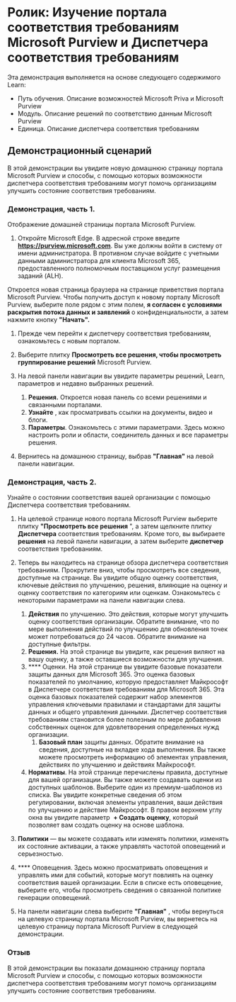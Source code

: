 <!---
---
Демонстрационная версия: "Обзор портала Microsoft Purview и диспетчера соответствия требованиям" Путь обучения/модуль/модуль: "Описание возможностей Microsoft Priva и Microsoft Purview; Модуль 2. Описание решений по соответствию данным Microsoft Purview; Урок 4. Описание диспетчера соответствия требованиям
---
--->

# Ролик: Изучение портала соответствия требованиям Microsoft Purview и Диспетчера соответствия требованиям

Эта демонстрация выполняется на основе следующего содержимого Learn:

- Путь обучения. Описание возможностей Microsoft Priva и Microsoft Purview
- Модуль. Описание решений по соответствию данным Microsoft Purview
- Единица. Описание диспетчера соответствия требованиям

## Демонстрационный сценарий

В этой демонстрации вы увидите новую домашнюю страницу портала Microsoft Purview и способы, с помощью которых возможности диспетчера соответствия требованиям могут помочь организациям улучшить состояние соответствия требованиям.

### Демонстрация, часть 1.

Отображение домашней страницы портала Microsoft Purview.

1. Откройте Microsoft Edge. В адресной строке введите **https://purview.microsoft.com**. Вы уже должны войти в систему от имени администратора.  В противном случае войдите с учетными данными администратора для клиента Microsoft 365, предоставленного полномочным поставщиком услуг размещения заданий (ALH).

Откроется новая страница браузера на странице приветствия портала Microsoft Purview.  Чтобы получить доступ к новому порталу Microsoft Purview, выберите поле рядом с этим полем, **я согласен с условиями раскрытия потока данных и заявлений** о конфиденциальности, а затем нажмите кнопку **"Начать".**  

1. Прежде чем перейти к диспетчеру соответствия требованиям, ознакомьтесь с новым порталом.

1. Выберите плитку **Просмотреть все решения, чтобы просмотреть группирование решений** Microsoft Purview.

1. На левой панели навигации вы увидите параметры решений, Learn, параметров и недавно выбранных решений.
    1. **Решения.** Откроется новая панель со всеми решениями и связанными порталами.
    1. **Узнайте** , как просматривать ссылки на документы, видео и блоги.
    1. **Параметры**. Ознакомьтесь с этими параметрами. Здесь можно настроить роли и области, соединитель данных и все параметры решения.

1. Вернитесь на домашнюю страницу, выбрав **"Главная"** на левой панели навигации.

### Демонстрация, часть 2.

Узнайте о состоянии соответствия вашей организации с помощью Диспетчера соответствия требованиям.

1. На целевой странице нового портала Microsoft Purview выберите плитку **"Просмотреть все решения** ", а затем щелкните плитку **Диспетчера** соответствия требованиям. Кроме того, вы выбираете **решения** на левой панели навигации, а затем выберите **диспетчер** соответствия требованиям.

1. Теперь вы находитесь на странице обзора диспетчера соответствия требованиям. Прокрутите вниз, чтобы просмотреть все сведения, доступные на странице.  Вы увидите общую оценку соответствия, ключевые действия по улучшению, решения, влияющие на оценку и оценку соответствия по категориям или оценкам. Ознакомьтесь с некоторыми параметрами на панели навигации слева.
    1. **Действия** по улучшению.  Это действия, которые могут улучшить оценку соответствия организации. Обратите внимание, что по мере выполнения действий по улучшению для обновления точек может потребоваться до 24 часов.  Обратите внимание на доступные фильтры.
    1. **Решения.** На этой странице вы увидите, как решения виляют на вашу оценку, а также оставшиеся возможности для улучшения.
    1. **** Оценки. На этой странице вы увидите базовые показатели защиты данных для Microsoft 365.  Это оценка базовых показателей по умолчанию, которую предоставляет Майкрософт в Диспетчере соответствия требованиям для Microsoft 365.  Эта оценка базовых показателей содержит набор элементов управления ключевыми правилами и стандартами для защиты данных и общего управления данными. Диспетчер соответствия требованиям становится более полезным по мере добавления собственных оценок для удовлетворения определенных нужд организации.
        1. **Базовый план** защиты данных.  Обратите внимание на сведения, доступные на вкладке хода выполнения. Вы также можете просмотреть информацию об элементах управления, действиях по улучшению и действиях Майкрософт.  
    1. **Нормативы**.  На этой странице перечислены правила, доступные для вашей организации. Вы также можете создавать оценки из доступных шаблонов.  Выберите один из премиум-шаблонов из списка.  Вы увидите конкретные сведения об этом регулировании, включая элементы управления, ваши действия по улучшению и действие Майкрософт.  В правом верхнем углу окна вы увидите параметр  **+ Создать оценку**, который позволяет вам создать оценку на основе шаблона.
1. **Политики** — вы можете создавать или изменять политики, изменять их состояние активации, а также управлять частотой оповещений и серьезностью. 
1. **** Оповещения. Здесь можно просматривать оповещения и управлять ими для событий, которые могут повлиять на оценку соответствия вашей организации.  Если в списке есть оповещение, выберите его, чтобы просмотреть сведения о связанной политике генерации оповещений.

1. На панели навигации слева выберите **"Главная"** , чтобы вернуться на целевую страницу портала Microsoft Purview, вы вернетесь на целевую страницу портала Microsoft Purview в следующей демонстрации.

### Отзыв

В этой демонстрации вы показали домашнюю страницу портала Microsoft Purview и способы, с помощью которых возможности диспетчера соответствия требованиям могут помочь организациям улучшить состояние соответствия требованиям.
